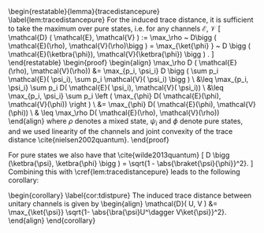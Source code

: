\begin{restatable}{lemma}{tracedistancepure}
 \label{lem:tracedistancepure}
    For the induced trace distance, it is sufficient to take the maximum over pure states, i.e. for any channels $\mathcal{E}$, $\mathcal{V}$
    \[
    \mathcal{D}  ( \mathcal{E}, \mathcal{V}  ) := \max_\rho ~ D\bigg ( \mathcal{E}(\rho), \mathcal{V}(\rho)\bigg ) =   \max_{\ket{\phi} } ~ D \bigg ( \mathcal{E}(\ketbra{\phi}), \mathcal{V}(\ketbra{\phi}) \bigg ) .
    \]
\end{restatable}
\begin{proof}
    \begin{align}
         \max_\rho D ( \mathcal{E}(\rho), \mathcal{V}(\rho)) &=  \max_{p_i, \psi_i} D \bigg ( \sum p_i \mathcal{E}( \psi_i), \sum p_i \mathcal{V}( \psi_i) \bigg ) \\
         &\leq \max_{p_i, \psi_i} \sum p_i D(  \mathcal{E}( \psi_i),  \mathcal{V}( \psi_i)) \\
         &\leq \max_{p_i, \psi_i} \sum p_i  \left ( \max_{\phi} D( \mathcal{E}(\phi), \mathcal{V}(\phi)) \right ) \\
         &=  \max_{\phi} D( \mathcal{E}(\phi), \mathcal{V}(\phi)) \\
         & \leq  \max_\rho D( \mathcal{E}(\rho), \mathcal{V}(\rho))
    \end{align}
where $\rho$ denotes a mixed state,  $\psi_i$ and $\phi$ denote pure states, and we used linearity of the channels and joint convexity of the trace distance \cite{nielsen2002quantum}.
\end{proof}


For pure states we also have that  \cite{wilde2013quantum}
\[
D \bigg (\ketbra{\psi}, \ketbra{\phi} \bigg ) = \sqrt{1 - \abs{\braket{\psi}{\phi}}^2}.
\]
Combining this with \cref{lem:tracedistancepure} leads to the following corollary:

\begin{corollary} \label{cor:tdistpure}
    The induced trace distance between unitary channels is given by
    \begin{align}
     \mathcal{D}( U, V ) &= \max_{\ket{\psi}} \sqrt{1- \abs{\bra{\psi}U^\dagger V\ket{\psi}}^2}.
    \end{align}
\end{corollary}